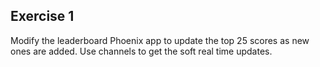 ## Exercise 1

Modify the leaderboard Phoenix app to update the top 25 scores as new ones are
added.  Use channels to get the soft real time updates.
